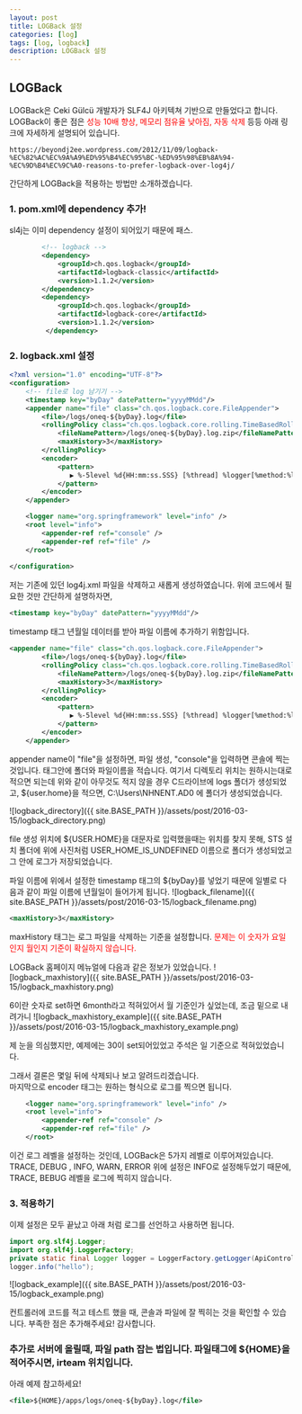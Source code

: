 ```yaml
---
layout: post
title: LOGBack 설정
categories: [log]
tags: [log, logback]
description: LOGBack 설정
---
```


## LOGBack
LOGBack은 Ceki Gülcü 개발자가 SLF4J 아키텍쳐 기반으로 만들었다고 합니다.
LOGBack이 좋은 점은 <span style="color:#ff0000">성능 10배 향상, 메모리 점유율 낮아짐, 자동 삭제</span> 등등 아래 링크에 자세하게 설명되어 있습니다.

`` https://beyondj2ee.wordpress.com/2012/11/09/logback-%EC%82%AC%EC%9A%A9%ED%95%B4%EC%95%BC-%ED%95%98%EB%8A%94-%EC%9D%B4%EC%9C%A0-reasons-to-prefer-logback-over-log4j/ ``

간단하게 LOGBack을 적용하는 방법만 소개하겠습니다.

### 1. pom.xml에 dependency 추가!
sl4j는 이미 dependency 설정이 되어있기 때문에 패스.
``` xml
        <!-- logback -->
        <dependency>
            <groupId>ch.qos.logback</groupId>
            <artifactId>logback-classic</artifactId>
            <version>1.1.2</version>
        </dependency>
        <dependency>
            <groupId>ch.qos.logback</groupId>
            <artifactId>logback-core</artifactId>
            <version>1.1.2</version>
         </dependency>
```

### 2. logback.xml 설정
``` xml
<?xml version="1.0" encoding="UTF-8"?>
<configuration>
    <!-- file로 log 남기기 -->
    <timestamp key="byDay" datePattern="yyyyMMdd"/>
    <appender name="file" class="ch.qos.logback.core.FileAppender">
        <file>/logs/oneq-${byDay}.log</file>
        <rollingPolicy class="ch.qos.logback.core.rolling.TimeBasedRollingPolicy">
            <fileNamePattern>/logs/oneq-${byDay}.log.zip</fileNamePattern>
            <maxHistory>3</maxHistory>
        </rollingPolicy>
        <encoder>
            <pattern>
               ▶ %-5level %d{HH:mm:ss.SSS} [%thread] %logger[%method:%line] - %msg%n
            </pattern>
        </encoder>
    </appender>

    <logger name="org.springframework" level="info" />
    <root level="info">
        <appender-ref ref="console" />
        <appender-ref ref="file" />
    </root>
        
</configuration>
```
저는 기존에 있던 log4j.xml 파일을 삭제하고 새롭게 생성하였습니다.
위에 코드에서 필요한 것만 간단하게 설명하자면,
``` xml
<timestamp key="byDay" datePattern="yyyyMMdd"/>
```
timestamp 태그 년월일 데이터를 받아 파일 이름에 추가하기 위함입니다.

``` xml
<appender name="file" class="ch.qos.logback.core.FileAppender">
        <file>/logs/oneq-${byDay}.log</file>
        <rollingPolicy class="ch.qos.logback.core.rolling.TimeBasedRollingPolicy">
            <fileNamePattern>/logs/oneq-${byDay}.log.zip</fileNamePattern>
            <maxHistory>3</maxHistory>
        </rollingPolicy>
        <encoder>
            <pattern>
               ▶ %-5level %d{HH:mm:ss.SSS} [%thread] %logger[%method:%line] - %msg%n
            </pattern>
        </encoder>
    </appender>
```
appender name이 "file"을 설정하면, 파일 생성, "console"을 입력하면 콘솔에 찍는것입니다.
<file>태그안에 폴더와 파일이름을 적습니다.
여기서 디렉토리 위치는 원하시는대로 적으면 되는데 위와 같이 아무것도 적지 않을 경우 C드라이브에 logs 폴더가 생성되었고,
${user.home}을 적으면, C:\Users\NHNENT.AD0 에 폴더가 생성되었습니다.

![logback_directory]({{ site.BASE_PATH }}/assets/post/2016-03-15/logback_directory.png)

file 생성 위치에 ${USER.HOME}을 대문자로 입력했을때는 위치를 찾지 못해, STS 설치 폴더에 위에 사진처럼 USER_HOME_IS_UNDEFINED 이름으로 폴더가 생성되었고 그 안에 로그가 저장되었습니다.

파일 이름에 위에서 설정한 timestamp 태그의 ${byDay}를 넣었기 때문에 일별로 다음과 같이 파일 이름에 년월일이 들어가게 됩니다.
![logback_filename]({{ site.BASE_PATH }}/assets/post/2016-03-15/logback_filename.png)
<br>

``` xml
<maxHistory>3</maxHistory>
```
maxHistory 태그는 로그 파일을 삭제하는 기준을 설정합니다.
<span style="color:#ff0000">문제는 이 숫자가 요일인지 월인지 기준이 확실하지 않습니다. </span>

LOGBack 홈페이지 메뉴얼에 다음과 같은 정보가 있었습니다.
![logback_maxhistory]({{ site.BASE_PATH }}/assets/post/2016-03-15/logback_maxhistory.png)

6이란 숫자로 set하면 6month라고 적혀있어서 월 기준인가 싶었는데, 조금 밑으로 내려가니
![logback_maxhistory_example]({{ site.BASE_PATH }}/assets/post/2016-03-15/logback_maxhistory_example.png)


제 눈을 의심했지만, 예제에는 30이 set되어있었고 주석은 일 기준으로 적혀있었습니다.

그래서 결론은 몇일 뒤에 삭제되나 보고 알려드리겠습니다.
<br>
마지막으로 encoder 태그는 원하는 형식으로 로그를 찍으면 됩니다.

``` xml
    <logger name="org.springframework" level="info" />
    <root level="info">
        <appender-ref ref="console" />
        <appender-ref ref="file" />
    </root>
```
이건 로그 레벨을 설정하는 것인데, LOGBack은 5가지 레벨로 이루어져있습니다.
TRACE, DEBUG , INFO, WARN, ERROR
위에 설정은 INFO로 설정해두었기 때문에, TRACE, BEBUG 레벨을 로그에 찍히지 않습니다.

### 3. 적용하기
이제 설정은 모두 끝났고 아래 처럼 로그를 선언하고 사용하면 됩니다.
``` java
import org.slf4j.Logger;
import org.slf4j.LoggerFactory;
private static final Logger logger = LoggerFactory.getLogger(ApiController.class);
logger.info("hello");
```

![logback_example]({{ site.BASE_PATH }}/assets/post/2016-03-15/logback_example.png)

컨트롤러에 코드를 적고 테스트 했을 때, 콘솔과 파일에 잘 찍히는 것을 확인할 수 있습니다. 부족한 점은 추가해주세요!
감사합니다.

### 추가로 서버에 올릴때, 파일 path 잡는 법입니다. 파일태그에 ${HOME}을 적어주시면, irteam 위치입니다. 
아래 예제 참고하세요!
``` xml
<file>${HOME}/apps/logs/oneq-${byDay}.log</file>
```